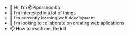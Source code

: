 - 👋 Hi, I’m @Pipossbomba
- 👀 I’m interested in a lot of things
- 🌱 I’m currently learning web development
- 💞️ I’m looking to collaborate on creating web aplicattions
- 📫 How to reach me, Reddit

<!---
Pipossbomba/Pipossbomba is a ✨ special ✨ repository because its `README.md` (this file) appears on your GitHub profile.
You can click the Preview link to take a look at your changes.
--->
